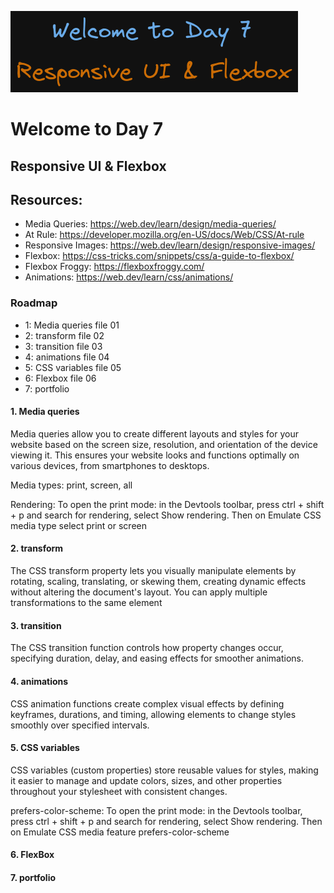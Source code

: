 ![image info](./welcome-day-07.png)

# Welcome to Day 7

## **Responsive UI & Flexbox**

## Resources:

- Media Queries: https://web.dev/learn/design/media-queries/
- At Rule: https://developer.mozilla.org/en-US/docs/Web/CSS/At-rule
- Responsive Images: https://web.dev/learn/design/responsive-images/
- Flexbox: https://css-tricks.com/snippets/css/a-guide-to-flexbox/
- Flexbox Froggy: https://flexboxfroggy.com/
- Animations: https://web.dev/learn/css/animations/

### Roadmap

- 1: Media queries file 01
- 2: transform file 02
- 3: transition file 03
- 4: animations file 04
- 5: CSS variables file 05
- 6: Flexbox file 06
- 7: portfolio

#### 1. Media queries

Media queries allow you to create different layouts and styles for your website based on the screen size, resolution, and orientation of the device viewing it. This ensures your website looks and functions optimally on various devices, from smartphones to desktops.

Media types: print, screen, all

Rendering: To open the print mode: in the Devtools toolbar, press ctrl + shift + p and search for rendering, select Show rendering. Then on Emulate CSS media type select print or screen

#### 2. transform

The CSS transform property lets you visually manipulate elements by rotating, scaling, translating, or skewing them, creating dynamic effects without altering the document's layout.
You can apply multiple transformations to the same element

#### 3. transition

The CSS transition function controls how property changes occur, specifying duration, delay, and easing effects for smoother animations.

#### 4. animations

CSS animation functions create complex visual effects by defining keyframes, durations, and timing, allowing elements to change styles smoothly over specified intervals.

#### 5. CSS variables

CSS variables (custom properties) store reusable values for styles, making it easier to manage and update colors, sizes, and other properties throughout your stylesheet with consistent changes.

prefers-color-scheme: To open the print mode: in the Devtools toolbar, press ctrl + shift + p and search for rendering, select Show rendering. Then on Emulate CSS media feature prefers-color-scheme

#### 6. FlexBox

#### 7. portfolio
